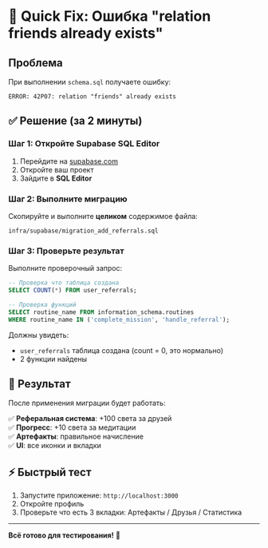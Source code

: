 # 🚨 Quick Fix: Ошибка "relation friends already exists"

## Проблема
При выполнении `schema.sql` получаете ошибку:
```
ERROR: 42P07: relation "friends" already exists
```

## ✅ Решение (за 2 минуты)

### Шаг 1: Откройте Supabase SQL Editor
1. Перейдите на [supabase.com](https://supabase.com)
2. Откройте ваш проект
3. Зайдите в **SQL Editor**

### Шаг 2: Выполните миграцию
Скопируйте и выполните **целиком** содержимое файла:
```
infra/supabase/migration_add_referrals.sql
```

### Шаг 3: Проверьте результат
Выполните проверочный запрос:
```sql
-- Проверка что таблица создана
SELECT COUNT(*) FROM user_referrals;

-- Проверка функций
SELECT routine_name FROM information_schema.routines 
WHERE routine_name IN ('complete_mission', 'handle_referral');
```

Должны увидеть:
- `user_referrals` таблица создана (count = 0, это нормально)
- 2 функции найдены

## 🎯 Результат

После применения миграции будет работать:

✅ **Реферальная система**: +100 света за друзей  
✅ **Прогресс**: +10 света за медитации  
✅ **Артефакты**: правильное начисление  
✅ **UI**: все иконки и вкладки  

## ⚡ Быстрый тест
1. Запустите приложение: `http://localhost:3000`
2. Откройте профиль
3. Проверьте что есть 3 вкладки: Артефакты / Друзья / Статистика

---
**Всё готово для тестирования!** 🚀 